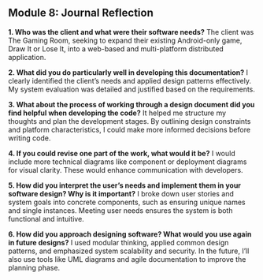 ## Module 8: Journal Reflection

**1. Who was the client and what were their software needs?**
The client was The Gaming Room, seeking to expand their existing Android-only game, Draw It or Lose It, into a web-based and multi-platform distributed application.

**2. What did you do particularly well in developing this documentation?**
I clearly identified the client’s needs and applied design patterns effectively. My system evaluation was detailed and justified based on the requirements.

**3. What about the process of working through a design document did you find helpful when developing the code?**
It helped me structure my thoughts and plan the development stages. By outlining design constraints and platform characteristics, I could make more informed decisions before writing code.

**4. If you could revise one part of the work, what would it be?**
I would include more technical diagrams like component or deployment diagrams for visual clarity. These would enhance communication with developers.

**5. How did you interpret the user’s needs and implement them in your software design? Why is it important?**
I broke down user stories and system goals into concrete components, such as ensuring unique names and single instances. Meeting user needs ensures the system is both functional and intuitive.

**6. How did you approach designing software? What would you use again in future designs?**
I used modular thinking, applied common design patterns, and emphasized system scalability and security. In the future, I’ll also use tools like UML diagrams and agile documentation to improve the planning phase.

